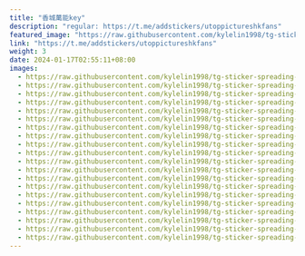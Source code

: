 ```yaml
---
title: "香城萬能key"
description: "regular: https://t.me/addstickers/utoppictureshkfans"
featured_image: "https://raw.githubusercontent.com/kylelin1998/tg-sticker-spreading-worldwide-images/main/img/9dce469d-457b-4082-8ba5-3fcdd659df4d.jpg"
link: "https://t.me/addstickers/utoppictureshkfans"
weight: 3
date: 2024-01-17T02:55:11+08:00
images:
  - https://raw.githubusercontent.com/kylelin1998/tg-sticker-spreading-worldwide-images/main/img/9dce469d-457b-4082-8ba5-3fcdd659df4d.jpg
  - https://raw.githubusercontent.com/kylelin1998/tg-sticker-spreading-worldwide-images/main/img/8a29dabb-0c89-4c34-9f3e-c22908782ae5.jpg
  - https://raw.githubusercontent.com/kylelin1998/tg-sticker-spreading-worldwide-images/main/img/552dd8fa-6be8-4918-834b-1428adb05187.jpg
  - https://raw.githubusercontent.com/kylelin1998/tg-sticker-spreading-worldwide-images/main/img/89ac4ef7-8010-4cd2-a4e1-5f41fe4c1082.jpg
  - https://raw.githubusercontent.com/kylelin1998/tg-sticker-spreading-worldwide-images/main/img/76cb149d-bd84-4ed8-bb3f-31cf5df8f6b7.jpg
  - https://raw.githubusercontent.com/kylelin1998/tg-sticker-spreading-worldwide-images/main/img/b84cc59a-a504-49dd-9bea-685a06c368bf.jpg
  - https://raw.githubusercontent.com/kylelin1998/tg-sticker-spreading-worldwide-images/main/img/97d20d55-dc3d-4f8e-8125-c0ea093d71dd.jpg
  - https://raw.githubusercontent.com/kylelin1998/tg-sticker-spreading-worldwide-images/main/img/f0ec5bef-905a-4a1b-89ae-262ff7a022bf.jpg
  - https://raw.githubusercontent.com/kylelin1998/tg-sticker-spreading-worldwide-images/main/img/64f08cdb-4c43-450d-919a-3b53ce505ccc.jpg
  - https://raw.githubusercontent.com/kylelin1998/tg-sticker-spreading-worldwide-images/main/img/496b6363-f179-4494-a193-499738fb5e6a.jpg
  - https://raw.githubusercontent.com/kylelin1998/tg-sticker-spreading-worldwide-images/main/img/cb958778-ce3c-4220-bb3f-48a36c3d7944.jpg
  - https://raw.githubusercontent.com/kylelin1998/tg-sticker-spreading-worldwide-images/main/img/18fedeb5-62c5-4574-8f82-ee30f8209ee7.jpg
  - https://raw.githubusercontent.com/kylelin1998/tg-sticker-spreading-worldwide-images/main/img/165cf8fe-e8f4-4740-805b-e7c21d7fc8e8.jpg
  - https://raw.githubusercontent.com/kylelin1998/tg-sticker-spreading-worldwide-images/main/img/a451b248-251d-4fb7-b1c0-b679c517860c.jpg
  - https://raw.githubusercontent.com/kylelin1998/tg-sticker-spreading-worldwide-images/main/img/95a4d2d4-8af5-4909-ba77-57e307f4fe23.jpg
  - https://raw.githubusercontent.com/kylelin1998/tg-sticker-spreading-worldwide-images/main/img/30a05735-4bc7-41c4-8f0f-8914cd580657.jpg
  - https://raw.githubusercontent.com/kylelin1998/tg-sticker-spreading-worldwide-images/main/img/830e513d-7464-4f77-8888-a47975f922b8.jpg
  - https://raw.githubusercontent.com/kylelin1998/tg-sticker-spreading-worldwide-images/main/img/518b9a0f-180c-4613-8833-8a07af5e243a.jpg
  - https://raw.githubusercontent.com/kylelin1998/tg-sticker-spreading-worldwide-images/main/img/c2c0c248-9574-4195-9936-54bd3cf01171.jpg
  - https://raw.githubusercontent.com/kylelin1998/tg-sticker-spreading-worldwide-images/main/img/05337d17-40bc-4ca5-9e13-800f83a04725.jpg
---
```

